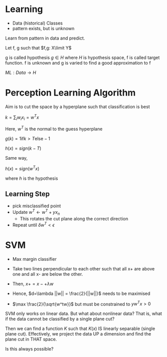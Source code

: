 # Learning

- Data (historical) Classes
- pattern exists, but is unknown

Learn from pattern in data and predict.

Let f, g such that $f,g: X\limit Y$

g is called hypothesis $g\in H$ where $H$ is hypothesis space, f is called target function. f is unknown and g is varied to find a good approximation to f

$ML: Data \rightarrow H$

# Perception Learning Algorithm

Aim is to cut the space by a hyperplane such that classification is best

$k = \sum_{i} w_i x_i = w^T x$

Here, $w^T$ is the normal to the guess hyperplane

$g(k) = 1 \text{if} k > T \text{else} -1$

$h(x) = sign(k - T)$

Same way, 

$h(x) = sign(w^Tx)$

where $h$ is the hypothesis

## Learning Step

- pick misclassified point
- Update $w^T \leftarrow w^T + yx_n$
    - This rotates the cut plane along the correct direction
- Repeat until $\delta w^T<\epsilon$

# SVM

- Max margin classifier

- Take two lines perpendicular to each other such that all x+ are above one and all x- are below the other.
- Then, $x+ = x- + \lambda w$
- Hence, $d=\lambda ||w|| = \frac{2}{||w||}$ needs to be maximised
- $\max \frac{2}{\sqrt{w^tw}}$ but must be constrained to $y w^T x > 0$

SVM only works on linear data. But what about nonlinear data? That is, what if the data cannot be classified by a single plane cut?

Then we can find a function $K$ such that $K(x)$ IS linearly separable (single plane cut). Effectively, we project the data UP a dimension and find the plane cut in THAT space.

Is this always possible?




